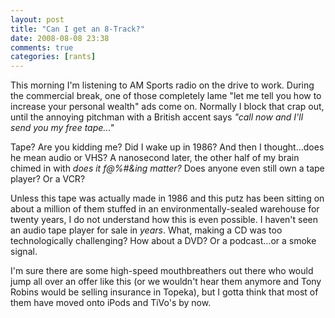 ```yaml
---
layout: post  
title: "Can I get an 8-Track?"  
date: 2008-08-08 23:38  
comments: true  
categories: [rants]
---
```


This morning I'm listening to AM Sports radio on the drive to work. During the commercial break, one of those completely lame "let me tell you how to increase your personal wealth" ads come on. Normally I block that crap out, until the annoying pitchman with a British accent says _"call now and I'll send you my free tape..."_

Tape? Are you kidding me? Did I wake up in 1986? And then I thought...does he mean audio or VHS? A nanosecond later, the other half of my brain chimed in with _does it f@%#&ing matter?_ Does anyone even still own a tape player? Or a VCR? 

Unless this tape was actually made in 1986 and this putz has been sitting on about a million of them stuffed in an environmentally-sealed warehouse for twenty years, I do not understand how this is even possible. I haven't seen an audio tape player for sale in _years_. What, making a CD was too technologically challenging? How about a DVD? Or a podcast...or a smoke signal.

I'm sure there are some high-speed mouthbreathers out there who would jump all over an offer like this (or we wouldn't hear them anymore and Tony Robins would be selling insurance in Topeka), but I gotta think that most of them have moved onto iPods and TiVo's by now.